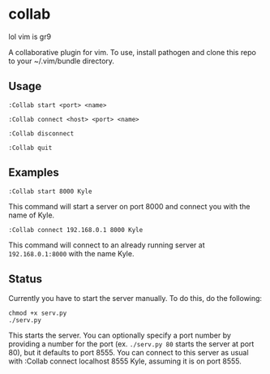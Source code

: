 # collab
lol vim is gr9

A collaborative plugin for vim. To use, install pathogen and clone this repo to your ~/.vim/bundle directory.

## Usage

`:Collab start <port> <name>`

`:Collab connect <host> <port> <name>`

`:Collab disconnect`

`:Collab quit`

## Examples

`:Collab start 8000 Kyle`

This command will start a server on port 8000 and connect you with the name of Kyle.

`:Collab connect 192.168.0.1 8000 Kyle`

This command will connect to an already running server at `192.168.0.1:8000` with the name Kyle.

## Status 

Currently you have to start the server manually. To do this, do the following:

```
chmod +x serv.py
./serv.py
```

This starts the server. You can optionally specify a port number by providing a number for the port (ex. `./serv.py 80` starts the server at port 80), but it defaults to port 8555. You can connect to this server as usual with :Collab connect localhost 8555 Kyle, assuming it is on port 8555.
